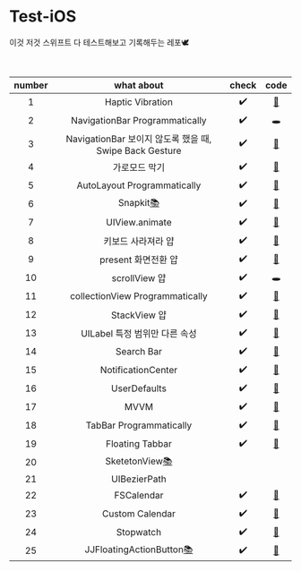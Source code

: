 # Test-iOS
이것 저것 스위프트 다 테스트해보고 기록해두는 레포🕊

<br>

| number   |      what about      |  check  | code |
|:----------:|:-------------:|:------:|:------:|
| 1 |  Haptic Vibration | ✔️ | [📂](https://github.com/yangsubinn/Test-iOS/blob/master/Test/Test/Source/ViewControllers/HapticVC.swift) |
| 2 |  NavigationBar Programmatically | ✔️ |🕳|
| 3 |     NavigationBar 보이지 않도록 했을 때, Swipe Back Gesture     |   ✔️  | [📂](https://github.com/yangsubinn/Test-iOS/blob/master/Test/Test/Source/ViewControllers/Navigation/FirstNaviVC.swift)
| 4 | 가로모드 막기 |   ✔️  | [📂](https://github.com/yangsubinn/Test-iOS/blob/master/Test/Test/Source/Supports/AppDelegate.swift) |
| 5 | AutoLayout Programmatically |  ✔️   | [📂](https://github.com/yangsubinn/Test-iOS/blob/master/Test/Test/Source/ViewControllers/AutolayoutVC.swift) |
| 6 | Snapkit[📚](https://github.com/SnapKit/SnapKit) |   ✔️  | [📂](https://github.com/yangsubinn/Test-iOS/blob/master/Test/Test/Source/ViewControllers/AutolayoutVC.swift) |
| 7 | UIView.animate | ✔️  | [📂](https://github.com/yangsubinn/Test-iOS/blob/master/Test/Test/Source/ViewControllers/AnimationVC.swift) |
| 8 | 키보드 사라져라 얍 | ✔️ | [📂](https://github.com/yangsubinn/Test-iOS/blob/master/Test/Test/Source/ViewControllers/KeyboardVC.swift) |
| 9 | present 화면전환 얍 | ✔️ | [📂](https://github.com/yangsubinn/Test-iOS/tree/master/Test/Test/Source/ViewControllers/Present) |
| 10 | scrollView 얍 | ✔️ |🕳 |
| 11 | collectionView Programmatically | ✔️ |[📂](https://github.com/yangsubinn/Test-iOS/tree/master/Test/Test/Source/ViewControllers/Header) |
| 12 | StackView 얍 | ✔️ | [📂](https://github.com/yangsubinn/Test-iOS/blob/master/Test/Test/Source/ViewControllers/StackViewVC.swift) |
| 13 | UILabel 특정 범위만 다른 속성 | ✔️ | [📂](https://github.com/yangsubinn/Test-iOS/blob/master/Test/Test/Source/ViewControllers/LabelVC.swift) |
| 14 | Search Bar | ✔️ | [📂](https://github.com/UXThinkBig/YangSuBin/blob/master/UXThinkBig-SearchBar/UXThinkBig-SearchBar/Source/ViewControllers/ViewController.swift) |
| 15 | NotificationCenter | ✔️ |[📂](https://github.com/yangsubinn/Test-iOS/blob/master/Test/Test/Source/ViewControllers/NotiVC.swift) |
| 16 | UserDefaults | ✔️ |[📂](https://github.com/yangsubinn/Test-iOS/blob/master/Test/Test/Source/ViewControllers/SecondNaviVC.swift) |
| 17 | MVVM | ✔️ |[📂](https://github.com/yangsubinn/Test-iOS/tree/master/Test-MVVM) |
| 18 | TabBar Programmatically | ✔️ | [📂](https://github.com/yangsubinn/Test-iOS/tree/master/Test/Test/Source/ViewControllers/Tabbar) |
| 19 | Floating Tabbar | ✔️ | [📂](https://github.com/yangsubinn/Test-iOS/tree/master/Test/Test/Source/ViewControllers/FloatingTabbar) |
| 20 | SketetonView[📚](https://github.com/Juanpe/SkeletonView) | | |
| 21 | UIBezierPath | | |
| 22 | FSCalendar | ✔️ | [📂](https://github.com/yangsubinn/Test-iOS/blob/master/Calendar/Calendar/ViewController.swift) |
| 23 | Custom Calendar | ✔️ | [📂](https://github.com/yangsubinn/Test-iOS/blob/master/Calendar/Calendar/SecondViewController.swift) |
| 24 | Stopwatch | ✔️ | [📂](https://github.com/yangsubinn/Test-iOS/tree/master/Test/Test/Source/ViewControllers/Timer) |
| 25 | JJFloatingActionButton[📚](https://github.com/jjochen/JJFloatingActionButton) | ✔️ | [📂](https://github.com/yangsubinn/Test-iOS/blob/master/Test/Test/Source/ViewControllers/FloatingButton/FloatingButtonVC.swift) |
